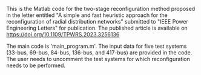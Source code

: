 This is the Matlab code for the two-stage reconfiguration method proposed in the letter entitled "A simple and fast heuristic approach for the reconfiguration of radial distribution networks" submitted to "IEEE Power Engineering Letters" for publication. The published article is available on https://doi.org/10.1109/TPWRS.2023.3256136

The main code is 'main_program.m'. The input data for five test systems (33-bus, 69-bus, 84-bus, 136-bus, and 417-bus) are provided in the code. The user needs to uncomment the test systems for which reconfiguration needs to be performed.
